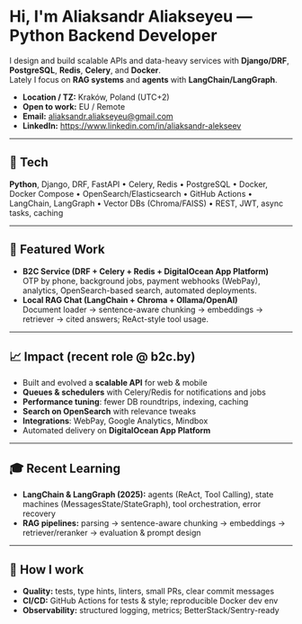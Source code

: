 # Hi, I'm Aliaksandr Aliakseyeu — Python Backend Developer

I design and build scalable APIs and data-heavy services with **Django/DRF**, **PostgreSQL**, **Redis**, **Celery**, and **Docker**.  
Lately I focus on **RAG systems** and **agents** with **LangChain/LangGraph**.

- **Location / TZ:** Kraków, Poland (UTC+2)  
- **Open to work:** EU / Remote  
- **Email:** aliaksandr.aliakseyeu@gmail.com  
- **LinkedIn:** https://www.linkedin.com/in/aliaksandr-alekseev

---

## 🔧 Tech
**Python**, Django, DRF, FastAPI • Celery, Redis • PostgreSQL • Docker, Docker Compose • OpenSearch/Elasticsearch • GitHub Actions • LangChain, LangGraph • Vector DBs (Chroma/FAISS) • REST, JWT, async tasks, caching

---

## 🚀 Featured Work
- **B2C Service (DRF + Celery + Redis + DigitalOcean App Platform)**  
  OTP by phone, background jobs, payment webhooks (WebPay), analytics, OpenSearch-based search, automated deployments.
- **Local RAG Chat (LangChain + Chroma + Ollama/OpenAI)**  
  Document loader → sentence-aware chunking → embeddings → retriever → cited answers; ReAct-style tool usage.

---

## 📈 Impact (recent role @ b2c.by)
- Built and evolved a **scalable API** for web & mobile
- **Queues & schedulers** with Celery/Redis for notifications and jobs
- **Performance tuning**: fewer DB roundtrips, indexing, caching
- **Search on OpenSearch** with relevance tweaks
- **Integrations**: WebPay, Google Analytics, Mindbox
- Automated delivery on **DigitalOcean App Platform**

---

## 🎓 Recent Learning
- **LangChain & LangGraph (2025):** agents (ReAct, Tool Calling), state machines (MessagesState/StateGraph), tool orchestration, error recovery
- **RAG pipelines:** parsing → sentence-aware chunking → embeddings → retriever/reranker → evaluation & prompt design

---

## 🧪 How I work
- **Quality:** tests, type hints, linters, small PRs, clear commit messages  
- **CI/CD:** GitHub Actions for tests & style; reproducible Docker dev env  
- **Observability:** structured logging, metrics; BetterStack/Sentry-ready
